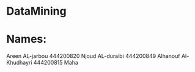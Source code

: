 # DataMining

# Names:
Areen AL-jarbou 444200820
Njoud AL-duraibi 444200849
Alhanouf Al-Khudhayri 444200815
Maha

